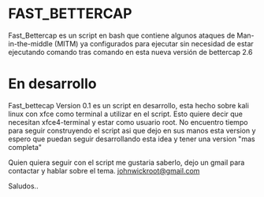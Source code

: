 # FAST_BETTERCAP
Fast_Bettercap es un script en bash que contiene algunos ataques de Man-in-the-middle  (MITM) ya configurados para ejecutar sin necesidad de estar ejecutando comando tras comando en esta nueva versión de bettercap 2.6

# En desarrollo
Fast_bettecap Version 0.1 es un script en desarrollo, esta hecho sobre kali linux con xfce como terminal a utilizar en el script.
Esto quiere decir que necesitan xfce4-terminal y estar como usuario root.
No encuentro tiempo para seguir construyendo el script asi que dejo en sus manos esta version y espero que puedan seguir desarrollando esta idea y tener una version "mas completa"

Quien quiera seguir con el script me gustaria saberlo, dejo un gmail para contactar y hablar sobre el tema.
johnwickroot@gmail.com

Saludos..
